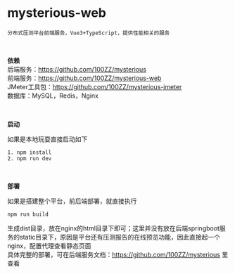 # mysterious-web
```
分布式压测平台前端服务，Vue3+TypeScript，提供性能相关的服务
```
<br> 

**依赖**
<br>
后端服务：https://github.com/100ZZ/mysterious
<br>
前端服务：https://github.com/100ZZ/mysterious-web
<br>
JMeter工具包：https://github.com/100ZZ/mysterious-jmeter
<br>
数据库：MySQL，Redis，Nginx

<br> 

**启动**

如果是本地玩耍直接启动如下
```
1. npm install
2. npm run dev
```

<br> 

**部署**

如果是搭建整个平台，前后端部署，就直接执行
```
npm run build
```
生成dist目录，放在nginx的html目录下即可；这里并没有放在后端springboot服务的static目录下，原因是平台还有压测报告的在线预览功能，因此直接起一个nginx，配置代理查看静态页面
<br>
具体完整的部署，可在后端服务文档：https://github.com/100ZZ/mysterious 里查看